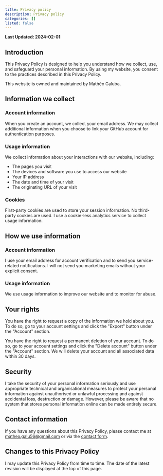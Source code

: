 ```yaml
---
title: Privacy policy
description: Privacy policy
categories: []
listed: false
---
```


**Last Updated: 2024-02-01**

## Introduction

This Privacy Policy is designed to help you understand how we collect, use, and safeguard your personal information. By using my website, you consent to the practices described in this Privacy Policy.

This website is owned and maintained by Mathéo Galuba.

## Information we collect

### Account information

When you create an account, we collect your email address.
We may collect additional information when you choose to link your GitHub account for authentication purposes.

### Usage information

We collect information about your interactions with our website, including:

- The pages you visit
- The devices and software you use to access our website
- Your IP address
- The date and time of your visit
- The originating URL of your visit

### Cookies

First-party cookies are used to store your session information.
No third-party cookies are used. I use a cookie-less analytics service to collect usage information.

## How we use information

### Account information

I use your email address for account verification and to send you service-related notifications.
I will not send you marketing emails without your explicit consent.

### Usage information

We use usage information to improve our website and to monitor for abuse.

## Your rights

You have the right to request a copy of the information we hold about you.
To do so, go to your account settings and click the "Export" button under the "Account" section.

You have the right to request a permanent deletion of your account.
To do so, go to your account settings and click the "Delete account" button under the "Account" section.
We will delete your account and all associated data within 30 days.

## Security

I take the security of your personal information seriously and use appropriate technical and organisational measures to protect your personal information against unauthorised or unlawful processing and against accidental loss, destruction or damage. However, please be aware that no system that stores personal information online can be made entirely secure.

## Contact information

If you have any questions about this Privacy Policy, please contact me at [matheo.galu56@gmail.com](mailto:matheo.galu56@gmail.com) or via the [contact form](/contact).

## Changes to this Privacy Policy

I may update this Privacy Policy from time to time. The date of the latest revision will be displayed at the top of this page.
